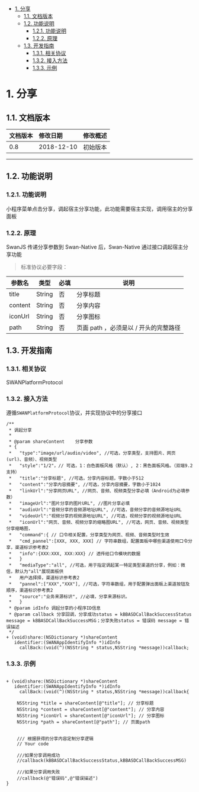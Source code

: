 <!-- TOC -->

- [1. 分享](#1-分享)
    - [1.1. 文档版本](#11-文档版本)
    - [1.2. 功能说明](#12-功能说明)
        - [1.2.1. 功能说明](#121-功能说明)
        - [1.2.2. 原理](#122-原理)
    - [1.3. 开发指南](#13-开发指南)
        - [1.3.1. 相关协议](#131-相关协议)
        - [1.3.2. 接入方法](#132-接入方法)
        - [1.3.3. 示例](#133-示例)

<!-- /TOC -->
# 1. 分享
## 1.1. 文档版本

|文档版本|修改日期|修改概述|
|:--|:--|:--|
|0.8|2018-12-10|初始版本|

--------------------------
## 1.2. 功能说明
### 1.2.1. 功能说明

小程序菜单点击分享，调起宿主分享功能，此功能需要宿主实现，调用宿主的分享面板
 
### 1.2.2. 原理
 
SwanJS 传递分享参数到 Swan-Native 后，Swan-Native 通过接口调起宿主分享功能

> 标准协议必要字段：

|参数名 |类型  |必填  |说明|
|---- | ---- | ---- |---- |
|title |String  |  否  | 分享标题|
|content |String  |  否  | 分享内容|
|iconUrl |String  |  否  | 分享图标|
|path |String  |  否  | 页面 path ，必须是以 / 开头的完整路径|

## 1.3. 开发指南

### 1.3.1. 相关协议
SWANPlatformProtocol
### 1.3.2. 接入方法

遵循`SWANPlatformProtocol`协议，并实现协议中的分享接口

```
/**
 * 调起分享
 *
 * @param shareContent    分享参数
 * {
 *   "type":"image/url/audio/video", //可选，分享类型，支持图片、网页(url)、音频）、视频类型
 *   "style":"1/2"，// 可选，1：白色面板风格（默认）, 2：黑色面板风格。（双端9.2支持）
 *   "title":"分享标题", //可选，分享内容标题，字数小于512
 *   "content":"分享内容摘要", //可选，分享内容摘要，字数小于1024
 *   "linkUrl":"分享网页URL", //网页、音频、视频类型分享必填（Android为必填参数）
 *   "imageUrl":"图片分享的图片URL", //图片分享必填
 *   "audioUrl":"音频分享的音频源地址URL", //可选，音频分享的音频源地址URL
 *   "videoUrl":"视频分享的视频源地址URL", //可选，视频分享的视频源地址URL
 *   "iconUrl":"网页、音频、视频分享的缩略图URL", //可选，网页、音频、视频类型分享缩略图，
 *   "command":{ // 口令相关配置，分享类型为网页、视频、音频类型时生效
 *   "cmd_pannel":[XXX, XXX, XXX] // 字符串数组，配置面板中哪些渠道使用口令分享，渠道标识参考表2
 *   "info":{XXX:XXX, XXX:XXX} // 透传给口令模块的数据
 *   }
 *   "mediaType":"all", //可选，用于指定调起某一特定类型渠道的分享，例如：微信，默认为"all"展现面板供
 *   用户选择择，渠道标识参考表2
 *   "pannel":["XXX","XXX"], //可选，字符串数组，用于配置弹出面板上渠道按钮及顺序，渠道标识参考表2
 *   "source":"业务来源标识", //必填，分享来源标识。
 *   }
 * @param idInfo 调起分享的小程序ID信息
 * @param callback 分享回调，分享成功status = kBBASDCallBackSuccessStatus message = kBBASDCallBackSuccessMSG；分享失败status = 错误码 message = 错误描述
 */
+ (void)share:(NSDictionary *)shareContent
   identifier:(SWANAppIdentifyInfo *)idInfo
     callBack:(void(^)(NSString * status,NSString *message))callback;

```

### 1.3.3. 示例

```

+ (void)share:(NSDictionary *)shareContent
   identifier:(SWANAppIdentifyInfo *)idInfo
     callBack:(void(^)(NSString * status,NSString *message))callback{
    
    NSString *title = shareContent[@"title"]; // 分享标题
    NSString *content = shareContent[@"content"]; // 分享内容
    NSString *iconUrl = shareContent[@"iconUrl"]; // 分享图标
    NSString *path = shareContent[@"path"]; // 页面path

    
    /// 根据获得的分享内容定制分享逻辑
    // Your code
    
    ///如果分享调用成功
    //callback(kBBASDCallBackSuccessStatus,kBBASDCallBackSuccessMSG)
    
    ///如果分享调用失败
    //callback(@"错误码",@"错误描述")
}


```

